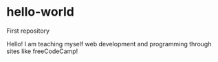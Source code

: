 # hello-world
First repository

Hello! I am teaching myself web development and programming through sites like freeCodeCamp!

